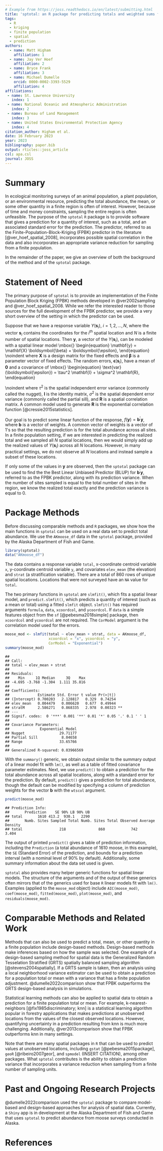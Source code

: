```yaml
---
# Example from https://joss.readthedocs.io/en/latest/submitting.html
title: 'sptotal: an R package for predicting totals and weighted sums from spatial data'
tags:
  - R
  - kriging
  - finite population
  - spatial
  - prediction
authors:
  - name: Matt Higham
    affiliation: 1
  - name: Jay Ver Hoef
    affiliation: 2
  - name: Bryce Frank
    affiliation: 3
  - name: Michael Dumelle
    orcid: 0000-0002-3393-5529
    affiliation: 4
affiliations:
 - name: St. Lawrence University
   index: 1
 - name: National Oceanic and Atmospheric Administration
   index: 2
 - name: Bureau of Land Management
   index: 3
 - name: United States Environmental Protection Agency
   index: 4
citation_author: Higham et al.
date: 16 February 2023
year: 2023
bibliography: paper.bib
output: rticles::joss_article
csl: apa.csl
journal: JOSS
---
```


# Summary

In ecological monitoring surveys of an animal population, a plant population, or an environmental resource, predicting the total abundance, the mean, or some other quantity in a finite region is often of interest. However, because of time and money constraints, sampling the entire region is often unfeasible. The purpose of the ``sptotal`` ``R`` package is to provide software that gives a prediction for a quantity of interest, such as a total, and an associated standard error for the prediction. The predictor, referred to as the Finite-Population-Block-Kriging (FPBK) predictor in the literature [@ver_hoef_spatial_2008], incorporates possible spatial correlation in the data and also incorporates an appropriate variance reduction for sampling from a finite population. 

In the remainder of the paper, we give an overview of both the background of the method and of the ``sptotal`` package. 

# Statement of Need

The primary purpose of ``sptotal`` is to provide an implementation of the Finite Population Block Kriging (FPBK) methods developed in @ver2002sampling and @ver_hoef_spatial_2008. While we refer the interested reader to those sources for the full development of the FPBK predictor, we provide a very short overview of the setting in which the predictor can be used.

Suppose that we have a response variable $Y(\mathbf{s}_{i})$, $i = 1, 2, \ldots, N$, where the vector $\mathbf{s}_i$ contains the coordinates for the $i^{th}$ spatial location and $N$ is a finite number of spatial locations. Then $\mathbf{y}$, a vector of the $Y(\mathbf{s}_{i})$, can be modeled with a spatial linear model
\mbox{}
\begin{equation}
\mathbf{y} = \mathbf{X} \boldsymbol{\beta} + \boldsymbol{\epsilon},
\end{equation}
\noindent
where $\mathbf{X}$ is a design matrix for the fixed effects and $\boldsymbol{\beta}$ is a parameter vector of fixed effects. The random errors, $\boldsymbol{\epsilon}(\mathbf{s}_{i})$, have a mean of $\mathbf{0}$ and a covariance of 
\mbox{}
\begin{equation}
\text{var}(\boldsymbol{\epsilon}) = \tau^2 \mathbf{I} + \sigma^2 \mathbf{R},
\end{equation}

\noindent
where $\tau^2$ is the spatial independent error variance (commonly called the nugget), $\mathbf{I}$ is the identity matrix, $\sigma^2$ is the spatial dependent error variance (commonly called the partial sill), and $\mathbf{R}$ is a spatial correlation matrix. A common model used to generate $\mathbf{R}$ is the exponential correlation function [@cressie2015statistics]. 

<!-- For observations at spatial locations $i$ and $i'$ at $h_{ii'}$ distance apart, row $i$ and column $i'$ of $\mathbf{R}$ is equal to  -->
<!-- \mbox{} -->
<!-- \begin{equation} -->
<!-- \mathbf{R}_{ii'} = \text{exp}(-h_{ii'} / \phi), -->
<!-- \end{equation} -->
<!-- \noindent -->
<!-- where $\phi$ is the range parameter .  -->

Our goal is to predict some linear function of the response, $f(\mathbf{y}) = \mathbf{b}^\prime \mathbf{y}$, where $\mathbf{b}$ is a vector of weights. A common vector of weights is a vector of 1's so that the resulting prediction is for the total abundance across all sites. In a finite population setting, if we are interested in predicting the realized total and we sampled all $N$ spatial locations, then we would simply add up the realized values of $Y(\mathbf{s}_i)$ across all $N$ locations. However, in many practical settings, we do not observe all $N$ locations and instead sample a subset of these locations.

If only some of the values in $\mathbf{y}$ are observed, then the ``sptotal`` package can be used to find the the Best Linear Unbiased Predictor (BLUP) for $\mathbf{b}^\prime \mathbf{y}$, referred to as the FPBK predictor, along with its prediction variance. When the number of sites sampled is equal to the total number of sites in the region, we know the realized total exactly and the prediction variance is equal to 0.

<!-- The prediction variance incorporates a reduction for sampling from a finite population so that, for example, when the While the derivation is too long to include here, we emphasize two characteristics of the FPBK predictor. First, the predictor incorporates spatial correlation, which is a common feature of ecological data. Second, the predictor incorporates a reduction in the prediction variance for sampling from a finite population.  -->
# Package Methods

Before discussing comparable methods and ``R`` packages, we show how the main functions in ``sptotal`` can be used on a real data set to predict total abundance. We use the `AKmoose_df` data in the ``sptotal`` package, provided by the Alaska Department of Fish and Game. 


```r
library(sptotal)
data("AKmoose_df")
```

The data contains a response variable `total`, x-coordinate centroid variable `x`, y-coordinate centroid variable `y`, and covariates `elev_mean` (the elevation) and `strat` (a stratification variable). There are a total of 860 rows of unique spatial locations. Locations that were not surveyed have an ``NA`` value for ``total``. 

The two primary functions in ``sptotal`` are ``slmfit()``, which fits a spatial linear model, and ``predict.slmfit()``, which predicts a quantity of interest (such as a mean or total) using a fitted ``slmfit`` object. `slmfit()` has required arguments `formula`, `data`, `xcoordcol`, and `ycoordcol`. If `data` is a simple features object from the `sf` [@pebesma2018simple] package, then `xcoordcol` and `ycoordcol` are not required. The `CorModel` argument is the correlation model used for the errors.


```r
moose_mod <- slmfit(total ~ elev_mean + strat, data = AKmoose_df,
                    xcoordcol = "x", ycoordcol = "y",
                    CorModel = "Exponential")
summary(moose_mod)
```

```
## 
## Call:
## total ~ elev_mean + strat
## 
## Residuals:
##    Min     1Q Median     3Q    Max 
## -4.695 -3.768 -1.304  1.111 35.816 
## 
## Coefficients:
##             Estimate Std. Error t value Pr(>|t|)   
## (Intercept) 0.700203   2.128817   0.329  0.74254   
## elev_mean   0.004479   0.006620   0.677  0.49944   
## stratM      2.586271   0.868335   2.978  0.00323 **
## ---
## Signif. codes:  0 '***' 0.001 '**' 0.01 '*' 0.05 '.' 0.1 ' ' 1
## 
## Covariance Parameters:
##              Exponential Model
## Nugget                29.71177
## Partial Sill           8.04658
## Range                 33.65766
## 
## Generalized R-squared: 0.03966569
```

With the `summary()` generic, we obtain output similar to the summary output of a linear model fit with `lm()`, as well as a table of fitted covariance parameter estimates. Next, we use `predict()` to obtain a prediction for the total abundance across all spatial locations, along with a standard error for the prediction. By default, `predict()` gives a prediction for total abundance, though the default can be modified by specifying a column of prediction weights for the vector $\mathbf{b}$ with the `wtscol` argument.


```r
predict(moose_mod)
```

```
## Prediction Info:
##       Prediction    SE 90% LB 90% UB
## total       1610 413.2  930.1   2290
##       Numb. Sites Sampled Total Numb. Sites Total Observed Average Density
## total                 218               860            742           3.404
```

The output of printed `predict()` gives a table of prediction information, including the `Prediction` (a total abundance of 1610 moose, in this example), the `SE` (Standard Error) of the prediction, and bounds for a prediction interval (with a nominal level of 90% by default). Additionally, some summary information about the data set used is given.

<!-- By default, `predict()` gives a prediction for the realized total in all spatial locations in the data frame used in `data` (i.e. by default, the $\mathbf{b}$ vector is a vector of 1's). If we want a prediction for a different quantity, such as a prediction for the total for the last 300 spatial locations in `AKmoose_df`, then we can manually construct a weights column to pass to `predict()` that contains a ``1`` for the last 300 rows and a ``0`` otherwise: -->



``sptotal`` also provides many helper generic functions for spatial linear models. The structure of the arguments and of the output of these generics often mirrors that of the generics used for base ``R`` linear models fit with ``lm()``. Examples (applied to the `moose_mod` object) include ``AIC(moose_mod)``, ``coef(moose_mod)``, ``fitted(moose_mod)``, ``plot(moose_mod)``, and ``residuals(moose_mod)``.

<!-- , which gives raw residuals for the observed spatial locations and ``residuals(moose_mod, type = "normalized")``, which gives the normalized residuals for the observed spatial locations. -->

# Comparable Methods and Related Work

Methods that can also be used to predict a total, mean, or other quantity in a finite population include design-based methods. Design-based methods make inferences based on how the sample was selected. One example of a design-based sampling method for spatial data is the Generalized Random Tesselation Stratified (GRTS) spatially balanced sampling algorithm [@stevens2004spatially]. If a GRTS sample is taken, then an analysis using a local neighborhood variance estimator can be used to obtain a prediction for a population total or mean with a variance that has a finite population adjustment. @dumelle2022comparison show that FPBK outperforms the GRTS design-based analysis in simulations. 

Statistical learning methods can also be applied to spatial data to obtain a prediction for a finite population total or mean. For example, k-nearest-neighbors [@fix1985discriminatory; knn] is a statistical learning algorithm popular in forestry applications that makes predictions at unobserved locations from the values of the closest observed locations. However, quantifying uncertainty in a prediction resulting from knn is much more challenging. Additionally, @ver2013comparison show that FPBK outperforms knn in many settings.

Note that there are many spatial packages in ``R`` that can be used to predict values at unobserved locations, including ``gstat`` [@pebesma2015package], ``geoR`` [@ribeiro2007geor], and ``spmodel`` (INSERT CITATION), among other packages. What ``sptotal`` contributes is the ability to obtain a prediction variance that incorporates a variance reduction when sampling from a finite number of sampling units. 

# Past and Ongoing Research Projects

@dumelle2022comparison used the ``sptotal`` package to compare model-based and design-based approaches for analysis of spatial data. Currently, a ``Shiny`` app is in development at the Alaska Department of Fish and Game that uses ``sptotal`` to predict abundance from moose surveys conducted in Alaska. 

# References

